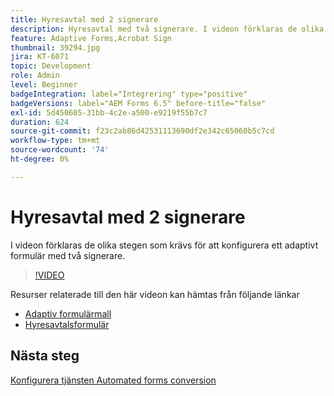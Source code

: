 ```yaml
---
title: Hyresavtal med 2 signerare
description: Hyresavtal med två signerare. I videon förklaras de olika stegen som krävs för att konfigurera ett adaptivt formulär med två signerare.
feature: Adaptive Forms,Acrobat Sign
thumbnail: 39294.jpg
jira: KT-6071
topic: Development
role: Admin
level: Beginner
badgeIntegration: label="Integrering" type="positive"
badgeVersions: label="AEM Forms 6.5" before-title="false"
exl-id: 5d450605-31bb-4c2e-a500-e9219f55b7c7
duration: 624
source-git-commit: f23c2ab86d42531113690df2e342c65060b5c7cd
workflow-type: tm+mt
source-wordcount: '74'
ht-degree: 0%

---
```


# Hyresavtal med 2 signerare

I videon förklaras de olika stegen som krävs för att konfigurera ett adaptivt formulär med två signerare.

>[!VIDEO](https://video.tv.adobe.com/v/39294?quality=12&learn=on)

Resurser relaterade till den här videon kan hämtas från följande länkar

* [Adaptiv formulärmall](assets/tenancy-agreement-template.zip)
* [Hyresavtalsformulär](assets/rental-agreement-form.zip)

## Nästa steg

[Konfigurera tjänsten Automated forms conversion](./configure-automated-forms-conversion-service.md)